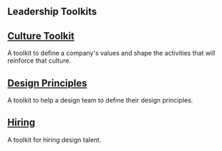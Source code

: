 ## Leadership Toolkits

## [Culture Toolkit](./Culture_Toolkit/)
A toolkit to define a company's values and shape the activities that will reinforce that culture.

## [Design Principles](./Design_Principles_Toolkit/)
A toolkit to help a design team to define their design principles.

## [Hiring](./Hiring_Toolkit/)
A toolkit for hiring design talent.